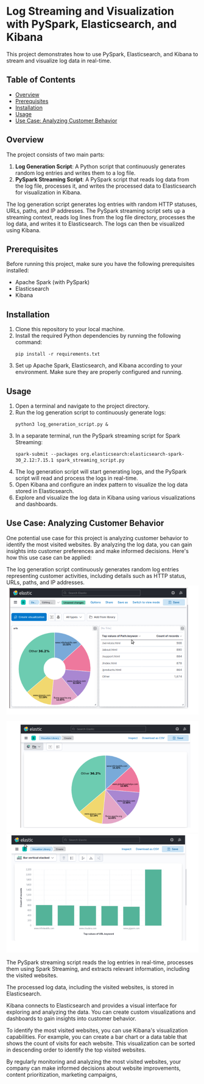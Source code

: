 
# Log Streaming and Visualization with PySpark, Elasticsearch, and Kibana

This project demonstrates how to use PySpark, Elasticsearch, and Kibana to stream and visualize log data in real-time.

## Table of Contents
- [Overview](#overview)
- [Prerequisites](#prerequisites)
- [Installation](#installation)
- [Usage](#usage)
- [Use Case: Analyzing Customer Behavior](#usecase)


## Overview
The project consists of two main parts:
1. **Log Generation Script**: A Python script that continuously generates random log entries and writes them to a log file.
2. **PySpark Streaming Script**: A PySpark script that reads log data from the log file, processes it, and writes the processed data to Elasticsearch for visualization in Kibana.

The log generation script generates log entries with random HTTP statuses, URLs, paths, and IP addresses. The PySpark streaming script sets up a streaming context, reads log lines from the log file directory, processes the log data, and writes it to Elasticsearch. The logs can then be visualized using Kibana.

## Prerequisites
Before running this project, make sure you have the following prerequisites installed:
- Apache Spark (with PySpark)
- Elasticsearch
- Kibana

## Installation
1. Clone this repository to your local machine.
2. Install the required Python dependencies by running the following command:
   ```
   pip install -r requirements.txt
   ```
3. Set up Apache Spark, Elasticsearch, and Kibana according to your environment. Make sure they are properly configured and running.

## Usage
1. Open a terminal and navigate to the project directory.
2. Run the log generation script to continuously generate logs:
   ```
   python3 log_generation_script.py &
   ```
3. In a separate terminal, run the PySpark streaming script for Spark Streaming:
   ```
   spark-submit --packages org.elasticsearch:elasticsearch-spark-30_2.12:7.15.1 spark_streaming_script.py
   ```
4. The log generation script will start generating logs, and the PySpark script will read and process the logs in real-time.
5. Open Kibana and configure an index pattern to visualize the log data stored in Elasticsearch.
6. Explore and visualize the log data in Kibana using various visualizations and dashboards.


## Use Case: Analyzing Customer Behavior
One potential use case for this project is analyzing customer behavior to identify the most visited websites. By analyzing the log data, you can gain insights into customer preferences and make informed decisions. Here's how this use case can be applied:

The log generation script continuously generates random log entries representing customer activities, including details such as HTTP status, URLs, paths, and IP addresses.
![Alt Text](viz.png)

![Alt Text](viz2.png)
![Alt Text](visualisation.png)


The PySpark streaming script reads the log entries in real-time, processes them using Spark Streaming, and extracts relevant information, including the visited websites.

The processed log data, including the visited websites, is stored in Elasticsearch.

Kibana connects to Elasticsearch and provides a visual interface for exploring and analyzing the data. You can create custom visualizations and dashboards to gain insights into customer behavior.

To identify the most visited websites, you can use Kibana's visualization capabilities. For example, you can create a bar chart or a data table that shows the count of visits for each website. This visualization can be sorted in descending order to identify the top visited websites.

By regularly monitoring and analyzing the most visited websites, your company can make informed decisions about website improvements, content prioritization, marketing campaigns,

